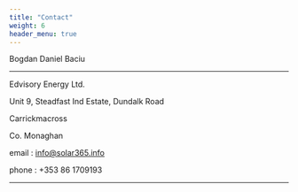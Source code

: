 ```yaml
---
title: "Contact"
weight: 6
header_menu: true
---
```

Bogdan Daniel Baciu

---

Edvisory Energy Ltd.

Unit 9, Steadfast Ind Estate, Dundalk Road

Carrickmacross

Co. Monaghan

email : info@solar365.info

phone : +353 86 1709193

---